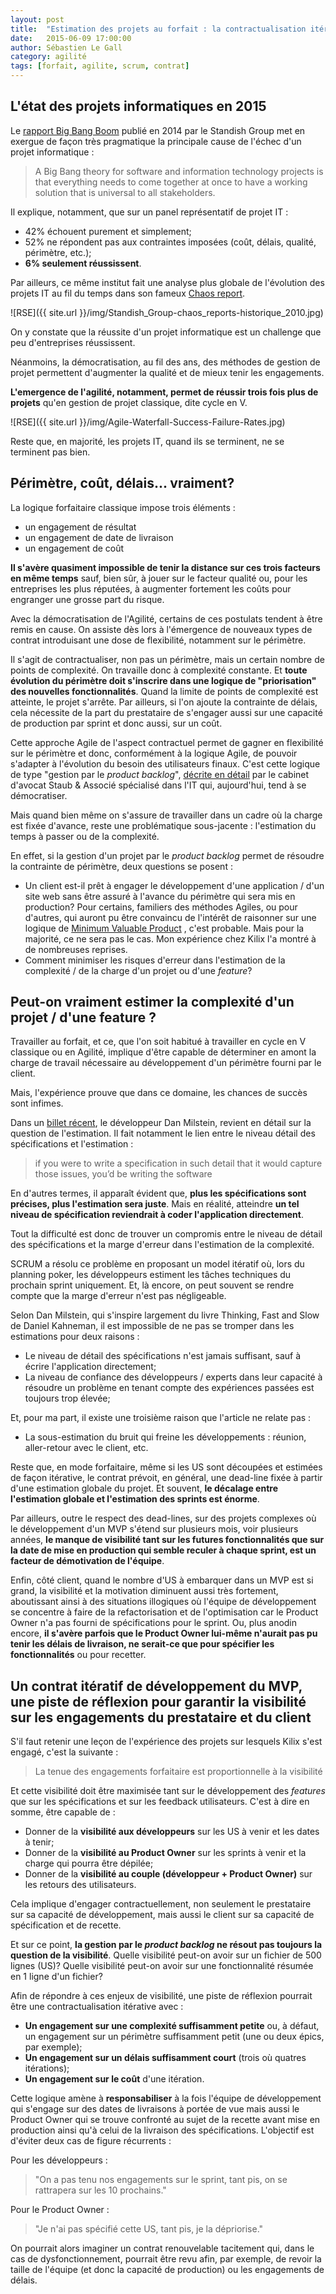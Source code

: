 ```yaml
---
layout: post
title:  "Estimation des projets au forfait : la contractualisation itérative, une piste de réflexion"
date:   2015-06-09 17:00:00
author: Sébastien Le Gall
category: agilité
tags: [forfait, agilite, scrum, contrat]
---
```



## L'état des projets informatiques en 2015

Le [rapport Big Bang Boom](http://www.standishgroup.com/sample_research_files/BigBangBoom.pdf) publié en 2014 par le Standish Group met en exergue de façon très pragmatique la principale cause de l'échec d'un projet informatique :

> A Big Bang theory for software and information technology projects is that everything needs to come together at once to have a working solution that is universal to all stakeholders.

Il explique, notamment, que sur un panel représentatif de projet IT :

- 42% échouent purement et simplement;
- 52% ne répondent pas aux contraintes imposées (coût, délais, qualité, périmètre, etc.);
- <b>6% seulement réussissent</b>.

Par ailleurs, ce même institut fait une analyse plus globale de l'évolution des projets IT au fil du temps dans son fameux [Chaos report](http://www.projectsmart.co.uk/docs/chaos-report.pdf).

![RSE]({{ site.url }}/img/Standish_Group-chaos_reports-historique_2010.jpg)

On y constate que la réussite d'un projet informatique est un challenge que peu d'entreprises réussissent.

<!--more-->

Néanmoins, la démocratisation, au fil des ans, des méthodes de gestion de projet permettent d'augmenter la qualité et de mieux tenir les engagements.

<b>L'emergence de l'agilité, notamment, permet de réussir trois fois plus de projets</b> qu'en gestion de projet classique, dite cycle en V.

![RSE]({{ site.url }}/img/Agile-Waterfall-Success-Failure-Rates.jpg)

Reste que, en majorité, les projets IT, quand ils se terminent, ne se terminent pas bien.

## Périmètre, coût, délais... vraiment?

La logique forfaitaire classique impose trois éléments :

- un engagement de résultat
- un engagement de date de livraison
- un engagement de coût

<b>Il s'avère quasiment impossible de tenir la distance sur ces trois facteurs en même temps</b> sauf, bien sûr, à jouer sur le facteur qualité ou, pour les entreprises les plus réputées, à augmenter fortement les coûts pour engranger une grosse part du risque.

Avec la démocratisation de l'Agilité, certains de ces postulats tendent à être remis en cause. On assiste dès lors à l'émergence de nouveaux types de contrat introduisant une dose de flexibilité, notamment sur le périmètre.

Il s'agit de contractualiser, non pas un périmètre, mais un certain nombre de points de complexité. On travaille donc à complexité constante. Et <b>toute évolution du périmètre doit s'inscrire dans une logique de "priorisation" des nouvelles fonctionnalités</b>. Quand la limite de points de complexité est atteinte, le projet s'arrête. Par ailleurs, si l'on ajoute la contrainte de délais, cela nécessite de la part du prestataire de s'engager aussi sur une capacité de production par sprint et donc aussi, sur un coût. 

Cette approche Agile de l'aspect contractuel permet de gagner en flexibilité sur le périmètre et donc, conformément à la logique Agile, de pouvoir s'adapter à l'évolution du besoin des utilisateurs finaux. C'est cette logique de type "gestion par le <i>product backlog</i>", [décrite en détail](http://www.staub-associes.com/wp-content/uploads/2014/04/methode_agile.pdf) par le cabinet d'avocat Staub & Associé spécialisé dans l'IT qui, aujourd'hui, tend à se démocratiser.

Mais quand bien même on s'assure de travailler dans un cadre où la charge est fixée d'avance, reste une problématique sous-jacente : l'estimation du temps à passer ou de la complexité.

En effet, si la gestion d'un projet par le <i>product backlog</i> permet de résoudre la contrainte de périmètre, deux questions se posent :

- Un client est-il prêt à engager le développement d'une application / d'un site web sans être assuré à l'avance du périmètre qui sera mis en production? Pour certains, familiers des méthodes Agiles, ou pour d'autres, qui auront pu être convaincu de l'intérêt de raisonner sur une logique de [Minimum Valuable Product](http://en.wikipedia.org/wiki/Minimum_viable_product) , c'est probable. Mais pour la majorité, ce ne sera pas le cas. Mon expérience chez Kilix l'a montré à de nombreuses reprises.
- Comment minimiser les risques d'erreur dans l'estimation de la complexité / de la charge d'un projet ou d'une <i>feature</i>?

## Peut-on vraiment estimer la complexité d'un projet / d'une feature ?

Travailler au forfait, et ce, que l'on soit habitué à travailler en cycle en V classique ou en Agilité, implique d'être capable de déterminer en amont la charge de travail nécessaire au développement d'un périmètre fourni par le client.

Mais, l'expérience prouve que dans ce domaine, les chances de succès sont infimes.

Dans un [billet récent](http://blog.hut8labs.com/coding-fast-and-slow.html?reddit), le développeur Dan Milstein, revient en détail sur la question de l'estimation. Il fait notamment le lien entre le niveau détail des spécifications et l'estimation :

> if you were to write a specification in such detail that it would capture those issues, you’d be writing the software

En d'autres termes, il apparaît évident que, <b>plus les spécifications sont précises, plus l'estimation sera juste</b>. Mais en réalité, atteindre <b>un tel niveau de spécification reviendrait à coder l'application directement</b>.

Tout la difficulté est donc de trouver un compromis entre le niveau de détail des spécifications et la marge d'erreur dans l'estimation de la complexité.

SCRUM a résolu ce problème en proposant un model itératif où, lors du planning poker, les développeurs estiment les tâches techniques du prochain sprint uniquement. Et, là encore, on peut souvent se rendre compte que la marge d'erreur n'est pas négligeable.

Selon Dan Milstein, qui s'inspire largement du livre Thinking, Fast and Slow de Daniel Kahneman, il est impossible de ne pas se tromper dans les estimations pour deux raisons :

- Le niveau de détail des spécifications n'est jamais suffisant, sauf à écrire l'application directement;
- La niveau de confiance des développeurs / experts dans leur capacité à résoudre un problème en tenant compte des expériences passées est toujours trop élevée;

Et, pour ma part, il existe une troisième raison que l'article ne relate pas :

- La sous-estimation du bruit qui freine les développements : réunion, aller-retour avec le client, etc.

Reste que, en mode forfaitaire, même si les US sont découpées et estimées de façon itérative, le contrat prévoit, en général, une dead-line fixée à partir d'une estimation globale du projet. Et souvent, <b>le décalage entre l'estimation globale et l'estimation des sprints est énorme</b>.

Par ailleurs, outre le respect des dead-lines, sur des projets complexes où le développement d'un MVP s'étend sur plusieurs mois, voir plusieurs années, <b>le manque de visibilité tant sur les futures fonctionnalités que sur la date de mise en production qui semble reculer à chaque sprint, est un facteur de démotivation de l'équipe</b>.

Enfin, côté client, quand le nombre d'US à embarquer dans un MVP est si grand, la visibilité et la motivation diminuent aussi très fortement, aboutissant ainsi à des situations illogiques où l'équipe de développement se concentre à faire de la refactorisation et de l'optimisation car le Product Owner n'a pas fourni de spécifications pour le sprint. Ou, plus anodin encore, <b>il s'avère parfois que le Product Owner lui-même n'aurait pas pu tenir les délais de livraison, ne serait-ce que pour spécifier les fonctionnalités</b> ou pour recetter.

## Un contrat itératif de développement du MVP, une piste de réflexion pour garantir la visibilité sur les engagements du prestataire et du client

S'il faut retenir une leçon de l'expérience des projets sur lesquels Kilix s'est engagé, c'est la suivante :

> La tenue des engagements forfaitaire est proportionnelle à la visibilité

Et cette visibilité doit être maximisée tant sur le développement des <i>features</i> que sur les spécifications et sur les feedback utilisateurs. C'est à dire en somme, être capable de :

- Donner de la <b>visibilité aux développeurs</b> sur les US à venir et les dates à tenir;
- Donner de la <b>visibilité au Product Owner</b> sur les sprints à venir et la charge qui pourra être dépilée;
- Donner de la <b>visibilité au couple (développeur + Product Owner)</b> sur les retours des utilisateurs.

Cela implique d'engager contractuellement, non seulement le prestataire sur sa capacité de développement, mais aussi le client sur sa capacité de spécification et de recette.

Et sur ce point, <b>la gestion par le <i>product backlog</i> ne résout pas toujours la question de la visibilité</b>. Quelle visibilité peut-on avoir sur un fichier de 500 lignes (US)? Quelle visibilité peut-on avoir sur une fonctionnalité résumée en 1 ligne d'un fichier?

Afin de répondre à ces enjeux de visibilité, une piste de réflexion pourrait être une contractualisation itérative avec :

- <b>Un engagement sur une complexité suffisamment petite</b> ou, à défaut, un engagement sur un périmètre suffisamment petit (une ou deux épics, par exemple);
- <b>Un engagement sur un délais suffisamment court</b> (trois où quatres itérations);
- <b>Un engagement sur le coût</b> d'une itération.

Cette logique amène à <b>responsabiliser</b> à la fois l'équipe de développement qui s'engage sur des dates de livraisons à portée de vue mais aussi le Product Owner qui se trouve confronté au sujet de la recette avant mise en production ainsi qu'à celui de la livraison des spécifications. L'objectif est d'éviter deux cas de figure récurrents :

Pour les développeurs :

> "On a pas tenu nos engagements sur le sprint, tant pis, on se rattrapera sur les 10 prochains."

Pour le Product Owner :

> "Je n'ai pas spécifié cette US, tant pis, je la dépriorise."

On pourrait alors imaginer un contrat renouvelable tacitement qui, dans le cas de dysfonctionnement, pourrait être revu afin, par exemple, de revoir la taille de l'équipe (et donc la capacité de production) ou les engagements de délais.
